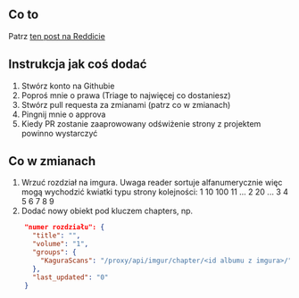 Co to
---

Patrz [ten post na Reddicie](https://www.reddit.com/r/manga/comments/mcicbp/sl_how_to_host_a_series_on_imgur_with_guyamoe/)

Instrukcja jak coś dodać
---

1. Stwórz konto na Githubie
2. Poproś mnie o prawa (Triage to najwięcej co dostaniesz)
3. Stwórz pull requesta za zmianami (patrz co w zmianach)
4. Pingnij mnie o approva
5. Kiedy PR zostanie zaaprowowany odświżenie strony z projektem powinno wystarczyć

Co w zmianach
---

1. Wrzuć rozdział na imgura. Uwaga reader sortuje alfanumerycznie więc mogą wychodzić kwiatki typu strony  kolejności:
1 10 100 11 ... 2 20 ... 3 4 5 6 7 8 9
2. Dodać nowy obiekt pod kluczem chapters, np.

```json
    "numer rozdziału": {
      "title": "",
      "volume": "1",
      "groups": {
        "KaguraScans": "/proxy/api/imgur/chapter/<id albumu z imgura>/"
      },
      "last_updated": "0"
    }
```
